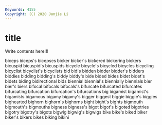 ```yaml
---
Keywords: 4155
Copyright: (C) 2020 Junjie Li
---
```


# title

Write contents here!!!
 
biceps 
biceps's 
bicepses 
bicker 
bicker's 
bickered 
bickering 
bickers 
bicuspid
bicuspid's 
bicuspids 
bicycle 
bicycle's 
bicycled 
bicycles 
bicycling 
bicyclist 
bicyclist's 
bicyclists
bid 
bid's 
bidden 
bidder 
bidder's 
bidders 
biddies 
bidding 
bidding's 
biddy
biddy's 
bide 
bided 
bides 
bidet 
bidet's 
bidets 
biding 
bidirectional 
bids
biennial 
biennial's 
biennially 
biennials 
bier 
bier's 
biers 
bifocal 
bifocals 
bifocals's
bifurcate 
bifurcated 
bifurcates 
bifurcating 
bifurcation 
bifurcation's 
bifurcations 
big 
bigamist 
bigamist's
bigamists 
bigamous 
bigamy 
bigamy's 
bigger 
biggest 
biggie 
biggie's 
biggies 
bighearted
bighorn 
bighorn's 
bighorns 
bight 
bight's 
bights 
bigmouth 
bigmouth's 
bigmouths 
bigness
bigness's 
bigot 
bigot's 
bigoted 
bigotries 
bigotry 
bigotry's 
bigots 
bigwig 
bigwig's
bigwigs 
bike 
bike's 
biked 
biker 
biker's 
bikers 
bikes 
biking 
bikini
